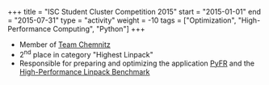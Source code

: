 +++
title = "ISC Student Cluster Competition 2015"
start = "2015-01-01"
end = "2015-07-31"
type = "activity"
weight = -10
tags = ["Optimization", "High-Performance Computing", "Python"]
+++

* Member of [Team Chemnitz](https://www.tu-chemnitz.de/turbotuc/scc/isc15/)
* 2<sup>nd</sup> place in category "Highest Linpack"
* Responsible for preparing and optimizing the application [PyFR](http://www.pyfr.org/) and the [High-Performance Linpack Benchmark](http://www.netlib.org/benchmark/hpl/)
